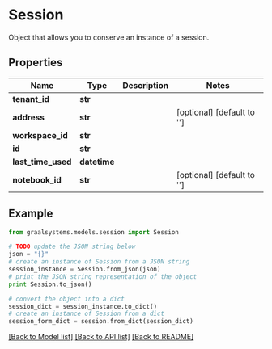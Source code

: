 # Session

Object that allows you to conserve an instance of a session.

## Properties

Name | Type | Description | Notes
------------ | ------------- | ------------- | -------------
**tenant_id** | **str** |  | 
**address** | **str** |  | [optional] [default to '']
**workspace_id** | **str** |  | 
**id** | **str** |  | 
**last_time_used** | **datetime** |  | 
**notebook_id** | **str** |  | [optional] [default to '']

## Example

```python
from graalsystems.models.session import Session

# TODO update the JSON string below
json = "{}"
# create an instance of Session from a JSON string
session_instance = Session.from_json(json)
# print the JSON string representation of the object
print Session.to_json()

# convert the object into a dict
session_dict = session_instance.to_dict()
# create an instance of Session from a dict
session_form_dict = session.from_dict(session_dict)
```
[[Back to Model list]](../README.md#documentation-for-models) [[Back to API list]](../README.md#documentation-for-api-endpoints) [[Back to README]](../README.md)


